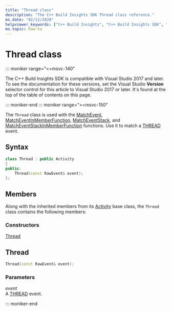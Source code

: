 ```yaml
---
title: "Thread class"
description: "The C++ Build Insights SDK Thread class reference."
ms.date: "02/12/2020"
helpviewer_keywords: ["C++ Build Insights", "C++ Build Insights SDK", "Thread", "throughput analysis", "build time analysis", "vcperf.exe"]
ms.topic: how-to
---
```

# Thread class

::: moniker range="<=msvc-140"

The C++ Build Insights SDK is compatible with Visual Studio 2017 and later. To see the documentation for these versions, set the Visual Studio **Version** selector control for this article to Visual Studio 2017 or later. It's found at the top of the table of contents on this page.

::: moniker-end
::: moniker range=">=msvc-150"

The `Thread` class is used with the [MatchEvent](../functions/match-event.md), [MatchEventInMemberFunction](../functions/match-event-in-member-function.md), [MatchEventStack](../functions/match-event-stack.md), and [MatchEventStackInMemberFunction](../functions/match-event-stack-in-member-function.md) functions. Use it to match a [THREAD](../event-table.md#thread) event.

## Syntax

```cpp
class Thread : public Activity
{
public:
    Thread(const RawEvent& event);
};
```

## Members

Along with the inherited members from its [Activity](activity.md) base class, the `Thread` class contains the following members:

### Constructors

[Thread](#thread)

## <a name="thread"></a> Thread

```cpp
Thread(const RawEvent& event);
```

### Parameters

*event*\
A [THREAD](../event-table.md#thread) event.

::: moniker-end
